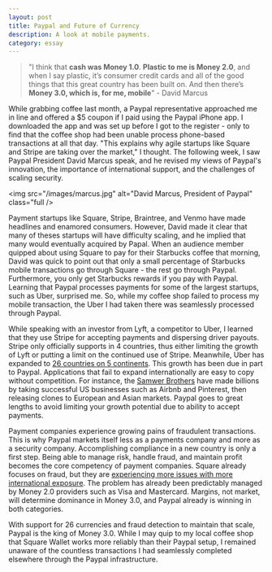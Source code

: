 ```yaml
---
layout: post
title: Paypal and Future of Currency 
description: A look at mobile payments.
category: essay
---
```



> "I think that **cash was Money 1.0**. **Plastic to me is Money 2.0**, and when I say plastic, it’s consumer credit cards and all of the good things that this great country has been built on. And then there’s **Money 3.0, which is, for me, mobile**" - David  Marcus

While grabbing coffee last month, a Paypal representative approached me in line and offered a $5 coupon if I paid using the Paypal iPhone app. I downloaded the app and was set up before I got to the register - only to find that the coffee shop had been unable process phone-based transactions at all that day. "This explains why agile startups like Square and Stripe are taking over the market," I thought. The following week, I saw Paypal President David Marcus speak, and he revised my views of Paypal's innovation, the importance of international support, and the challenges of scaling security. 

<img src="/images/marcus.jpg" alt="David Marcus, President of Paypal" class="full />

Payment startups like Square, Stripe, Braintree, and Venmo have made headlines and enamored consumers. However, David made it clear that many of theses startups will have difficulty scaling, and he implied that many would eventually acquired by Papal. When an audience member quipped about using Square to pay for their Starbucks coffee that morning, David was quick to point out that only a small percentage of Starbucks mobile transactions go through Square - the rest go through Paypal. Furthermore, you only get Starbucks rewards if you pay with Paypal. Learning that Paypal processes payments for some of the largest startups, such as Uber, surprised me. So, while my coffee shop failed to process my mobile transaction, the Uber I had taken there was seamlessly processed through Paypal. 

While speaking with an investor from Lyft, a competitor to Uber, I learned that they use Stripe for accepting payments and dispersing driver payouts. Stripe only officially supports in 4 countries, thus either limiting the growth of Lyft or putting a limit on the continued use of Stripe. Meanwhile, Uber has expanded to [26 countries on 5 continents](https://www.uber.com/cities). This growth has been due in part to Paypal. Applications that fail to expand internationally are easy to copy without competition. For instance, the [Samwer Brothers](http://www.businessweek.com/articles/2012-02-29/the-germany-website-copy-machine) have made billions by taking successful US businesses such as Airbnb and Pinterest, then releasing clones to European and Asian markets. Paypal goes to great lengths to avoid limiting your growth potential due to ability to accept payments. 

Payment companies experience growing pains of fraudulent transactions. This is why Paypal markets itself less as a payments company and more as a security company. Accomplishing compliance in a new country is only a first step. Being able to manage risk, handle fraud, and maintain profit becomes the core competency of payment companies. Square already focuses on fraud, but they are [experiencing more issues with more international exposure](http://news.cnet.com/8301-27080_3-20088441-245/researchers-find-avenues-for-fraud-in-square/). The problem has already been predictably managed by Money 2.0 providers such as Visa and Mastercard. Margins, not market, will determine dominance in Money 3.0, and Paypal already is winning in both categories. 

With support for 26 currencies and fraud detection to maintain that scale, Paypal is the king of Money 3.0. While I may quip to my local coffee shop that Square Wallet works more reliably than their Paypal setup, I remained unaware of the countless transactions I had seamlessly completed elsewhere through the Paypal infrastructure. 



